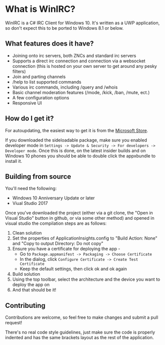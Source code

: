 # What is WinIRC?

WinIRC is a C# IRC Client for Windows 10. It's written as a UWP application, so don't expect this to be ported to Windows 8.1 or below.

## What features does it have?

* Joining onto irc servers, both ZNCs and standard irc servers
* Supports a direct irc connection and connection via a websocket connection (this is hosted on your own server to get around any pesky filters)
* Join and parting channels
* /help to list supported commands
* Various irc commands, including /query and /whois
* Basic channel moderation features (/mode, /kick, /ban, /mute, ect.)
* A few configuration options
* Responsive UI

## How do I get it?

For autoupdating, the easiest way to get it is from the [Microsoft Store](https://www.microsoft.com/en-us/store/apps/winirc/9nblggh2p0rf). 

If you downloaded the sideloadable package, make sure you enabled developer mode in `Settings -> Update & Security -> For developers -> Developer mode`. Once this is done, on the latest insider builds and on Windows 10 phones you should be able to double click the appxbundle to install it.

## Building from source

You'll need the following:

* Windows 10 Anniversary Update or later
* Viual Studio 2017 

Once you've downloaded the project (either via a git clone, the "Open in Visual Studio" button in github, or via some other method) and opened in visual studio the compilation steps are as follows:

1. Clean solution
2. Set the properties of ApplicationInsights.config to "Build Action: None" and "Copy to output Directory: Do not copy"
3. Ensure you have a certificate for deploying the app - 
    * Go to `Package.appmanifest -> Packaging -> Choose Certificate`
	* In the dialog, click `Configure Certificate -> Create Test Certificate`
	* Keep the default settings, then click ok and ok again
4. Build solution
5. Using the top toolbar, select the architecture and the device you want to deploy the app on
6. And that should be it!

## Contributing

Contributions are welcome, so feel free to make changes and submit a pull request!

There's no real code style guidelines, just make sure the code is properly indented and has the same brackets layout as the rest of the application. 
